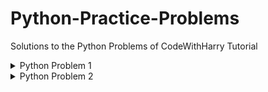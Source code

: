 # Python-Practice-Problems
Solutions to the Python Problems of CodeWithHarry Tutorial

<details>
    <summary>Python Problem 1</summary>
  <br>
  Problem : Input age or (year of birth) from the user and tell them the year when they will become 100 years old.
Also user may provide year(optional) and your program able to tell the age of user on that particular year.
<br><br>
    
For example:

```
Enter age or year of birth: 17
enter year on which you want to know your age(Optional): 2004
You will be 100 years old in 2106
You are not born in the year 2004 :)
```
  <br>
    
Notes:
- User can input any of the age(or year of birth) and your program should run on both types of input.
- if user enter the year (for which year he want to know his age) which is less than his birth year than your program should say (you are not born on that year)
- means you have to handle some types of error even if user entered something wrong!

Solution : [Click here](https://github.com/mistabaaz/Python-Practice-Problems/blob/main/py1_age_calc.py)
  
  ---
</details>


<details>
    <summary>Python Problem 2</summary>
  <br>
  Problem : Harry got n number of apples and he want to distribute it in some students. Your program should ask the range of students and give output as how much apple can he distribute to the students.Your program should also suggest them to buy or donate apple if it is less or excessive respectively.
<br><br>
    
For example:

```
enter how many apples harry got : 4
enter range of students :
enter minimum no. of Students : 1
enter maximum no. of students : 3
yes , harry can divide 4 apples in 1 students.
each students will get 4 apples
yes , harry can divide 4 apples in 2 students.
each students will get 2 apples
yes , harry can divide 4 apples in 3 students.
but you have to donate 1 apples (>_<)
then , each students will get 1 apples
```
  <br>
    
Notes:
- You have to handle all types of error like
- if there are 4 apples and you have to distribute in 5 students so your program shoud say harry have to buy 1 apple more and then everyone can get 1 apple.
- and if there are 5 apples and you have to distribute in 2 students then your program should say donate 1 apple to someone needy then everyone get 2 apples.

Solution : [Click here](https://github.com/mistabaaz/Python-Practice-Problems/blob/main/py2_apple_div.py)
  
  ---
</details>
